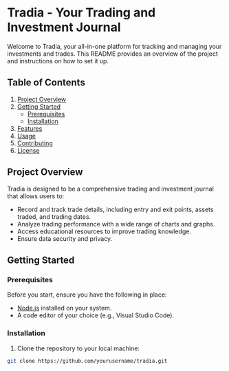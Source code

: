 # Tradia - Your Trading and Investment Journal

Welcome to Tradia, your all-in-one platform for tracking and managing your investments and trades. This README provides an overview of the project and instructions on how to set it up.

## Table of Contents

1. [Project Overview](#project-overview)
2. [Getting Started](#getting-started)
    - [Prerequisites](#prerequisites)
    - [Installation](#installation)
3. [Features](#features)
4. [Usage](#usage)
5. [Contributing](#contributing)
6. [License](#license)

## Project Overview

Tradia is designed to be a comprehensive trading and investment journal that allows users to:

- Record and track trade details, including entry and exit points, assets traded, and trading dates.
- Analyze trading performance with a wide range of charts and graphs.
- Access educational resources to improve trading knowledge.
- Ensure data security and privacy.

## Getting Started

### Prerequisites

Before you start, ensure you have the following in place:

- [Node.js](https://nodejs.org/) installed on your system.
- A code editor of your choice (e.g., Visual Studio Code).

### Installation

1. Clone the repository to your local machine:

```bash
git clone https://github.com/yourusername/tradia.git
